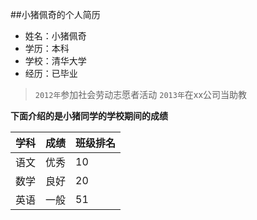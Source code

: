 ##小猪佩奇的个人简历
- 姓名：小猪佩奇
- 学历：本科
- 学校：清华大学
- 经历：已毕业
>`2012年`参加社会劳动志愿者活动
>`2013年`在xx公司当助教

**下面介绍的是小猪同学的学校期间的成绩**

| 学科   |     成绩     |  班级排名 |
|----------|-------------|------|
| 语文 |优秀 | 10 |
| 数学 |良好 | 20 |
| 英语 |一般 | 51 |


